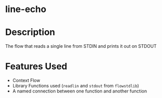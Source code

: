 line-echo
==

Description
===
The flow that reads a single line from STDIN and prints it out on STDOUT

Features Used
===
* Context Flow
* Library Functions used (`readlin` and `stdout` from `flowstdlib`)
* A named connection between one function and another function
